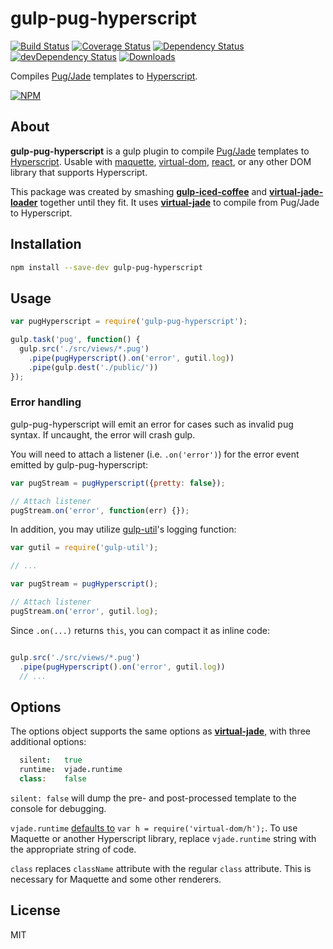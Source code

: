 # gulp-pug-hyperscript

[![Build Status][ci-master]][travis-ci]
[![Coverage Status][coverage-master]][coveralls]
[![Dependency Status][dependency]][david]
[![devDependency Status][dev-dependency]][david]
[![Downloads][downloads]][npm]

Compiles [Pug/Jade](https://github.com/pugjs/pug) templates to [Hyperscript](https://github.com/dominictarr/hyperscript).

[![NPM](https://nodei.co/npm/gulp-pug-hyperscript.png?downloads=true&downloadRank=true&stars=true)](https://npmjs.org/package/gulp-pug-hyperscript)


## About

**gulp-pug-hyperscript** is a gulp plugin to compile [Pug/Jade](https://github.com/pugjs/pug) templates to [Hyperscript](https://github.com/dominictarr/hyperscript).  Usable with [maquette](http://maquettejs.org/), [virtual-dom](https://github.com/Matt-Esch/virtual-dom), [react](https://github.com/mlmorg/react-hyperscript), or any other DOM library that supports Hyperscript.

This package was created by smashing [**gulp-iced-coffee**](https://github.com/doublerebel/gulp-iced-coffee) and [**virtual-jade-loader**](https://github.com/tdumitrescu/virtual-jade-loader) together until they fit.  It uses [**virtual-jade**](https://github.com/tdumitrescu/virtual-jade) to compile from Pug/Jade to Hyperscript.

## Installation
```sh
npm install --save-dev gulp-pug-hyperscript
```

## Usage

```javascript
var pugHyperscript = require('gulp-pug-hyperscript');

gulp.task('pug', function() {
  gulp.src('./src/views/*.pug')
    .pipe(pugHyperscript().on('error', gutil.log))
    .pipe(gulp.dest('./public/'))
});
```

### Error handling

gulp-pug-hyperscript will emit an error for cases such as invalid pug syntax. If uncaught, the error will crash gulp.

You will need to attach a listener (i.e. `.on('error')`) for the error event emitted by gulp-pug-hyperscript:

```javascript
var pugStream = pugHyperscript({pretty: false});

// Attach listener
pugStream.on('error', function(err) {});
```

In addition, you may utilize [gulp-util](https://github.com/wearefractal/gulp-util)'s logging function:

```javascript
var gutil = require('gulp-util');

// ...

var pugStream = pugHyperscript();

// Attach listener
pugStream.on('error', gutil.log);

```

Since `.on(...)` returns `this`, you can compact it as inline code:

```javascript

gulp.src('./src/views/*.pug')
  .pipe(pugHyperscript().on('error', gutil.log))
  // ...
```

## Options

The options object supports the same options as [**virtual-jade**](https://github.com/tdumitrescu/virtual-jade), with three additional options:
```coffee
  silent:   true
  runtime:  vjade.runtime
  class:    false
```

`silent: false` will dump the pre- and post-processed template to the console for debugging.

`vjade.runtime` [defaults to](https://github.com/tdumitrescu/virtual-jade/blob/b5405858c65378828b6b27b92420dc1297a2a50e/lib/index.js#L16) `var h = require('virtual-dom/h');`.  To use Maquette or another Hyperscript library, replace `vjade.runtime` string with the appropriate string of code.

`class` replaces `className` attribute with the regular `class` attribute.  This is necessary for Maquette and some other renderers.

## License

MIT

  [ci-master]: https://img.shields.io/travis/nextorigin/gulp-pug-hyperscript/master.svg?style=flat-square
  [travis-ci]: https://travis-ci.org/nextorigin/gulp-pug-hyperscript
  [coverage-master]: https://img.shields.io/coveralls/nextorigin/gulp-pug-hyperscript/master.svg?style=flat-square
  [coveralls]: https://coveralls.io/r/nextorigin/gulp-pug-hyperscript
  [dependency]: https://img.shields.io/david/nextorigin/gulp-pug-hyperscript.svg?style=flat-square
  [david]: https://david-dm.org/nextorigin/gulp-pug-hyperscript
  [dev-dependency]: https://img.shields.io/david/dev/nextorigin/gulp-pug-hyperscript.svg?style=flat-square
  [david-dev]: https://david-dm.org/nextorigin/gulp-pug-hyperscript#info=devDependencies
  [downloads]: https://img.shields.io/npm/dm/gulp-pug-hyperscript.svg?style=flat-square
  [npm]: https://www.npmjs.org/package/gulp-pug-hyperscript
